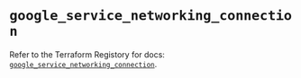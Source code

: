 # `google_service_networking_connection`

Refer to the Terraform Registory for docs: [`google_service_networking_connection`](https://registry.terraform.io/providers/hashicorp/google/5.26.0/docs/resources/service_networking_connection).
